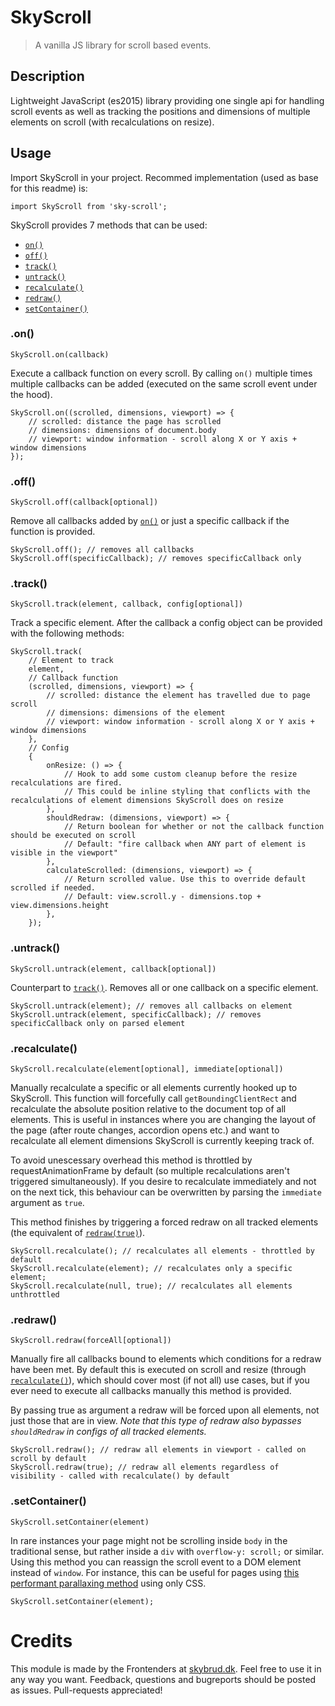 # SkyScroll
> A vanilla JS library for scroll based events.

## Description
Lightweight JavaScript (es2015) library providing one single api for handling scroll events as well as tracking the positions and dimensions of multiple elements on scroll (with recalculations on resize).

## Usage
Import SkyScroll in your project. Recommed implementation (used as base for this readme) is:
```JS
import SkyScroll from 'sky-scroll';
```

SkyScroll provides 7 methods that can be used:
- [`on()`](#on)
- [`off()`](#off)
- [`track()`](#track)
- [`untrack()`](#untrack)
- [`recalculate()`](#recalculate)
- [`redraw()`](#redraw)
- [`setContainer()`](#setcontainer)

### .on()
`SkyScroll.on(callback)`

Execute a callback function on every scroll. By calling `on()` multiple times multiple callbacks can be added (executed on the same scroll event under the hood).
```JS
SkyScroll.on((scrolled, dimensions, viewport) => {
    // scrolled: distance the page has scrolled
    // dimensions: dimensions of document.body
    // viewport: window information - scroll along X or Y axis + window dimensions
});
```

### .off()
`SkyScroll.off(callback[optional])`

Remove all callbacks added by [`on()`](#on) or just a specific callback if the function is provided.
```JS
SkyScroll.off(); // removes all callbacks
SkyScroll.off(specificCallback); // removes specificCallback only
```

### .track()
`SkyScroll.track(element, callback, config[optional])`

Track a specific element. After the callback a config object can be provided with the following methods:
```JS
SkyScroll.track(
    // Element to track
    element,
    // Callback function
    (scrolled, dimensions, viewport) => {
        // scrolled: distance the element has travelled due to page scroll
        // dimensions: dimensions of the element
        // viewport: window information - scroll along X or Y axis + window dimensions
    },
    // Config
    {
        onResize: () => {
            // Hook to add some custom cleanup before the resize recalculations are fired.
            // This could be inline styling that conflicts with the recalculations of element dimensions SkyScroll does on resize
        },
        shouldRedraw: (dimensions, viewport) => {
            // Return boolean for whether or not the callback function should be executed on scroll
            // Default: "fire callback when ANY part of element is visible in the viewport"
        },
        calculateScrolled: (dimensions, viewport) => {
            // Return scrolled value. Use this to override default scrolled if needed.
            // Default: view.scroll.y - dimensions.top + view.dimensions.height
        },
    });
```

### .untrack()
`SkyScroll.untrack(element, callback[optional])`

Counterpart to [`track()`](#track). Removes all or one callback on a specific element.
```JS
SkyScroll.untrack(element); // removes all callbacks on element
SkyScroll.untrack(element, specificCallback); // removes specificCallback only on parsed element
```

### .recalculate()
`SkyScroll.recalculate(element[optional], immediate[optional])`

Manually recalculate a specific or all elements currently hooked up to SkyScroll. This function will forcefully call `getBoundingClientRect` and recalculate the absolute position relative to the document top of all elements. This is useful in instances where you are changing the layout of the page (after route changes, accordion opens etc.) and want to recalculate all element dimensions SkyScroll is currently keeping track of.

To avoid unescessary overhead this method is throttled by requestAnimationFrame by default (so multiple recalculations aren't triggered simultaneously). If you desire to recalculate immediately and not on the next tick, this behaviour can be overwritten by parsing the `immediate` argument as `true`.

This method finishes by triggering a forced redraw on all tracked elements (the equivalent of [`redraw(true)`](#redraw)).
```JS
SkyScroll.recalculate(); // recalculates all elements - throttled by default
SkyScroll.recalculate(element); // recalculates only a specific element;
SkyScroll.recalculate(null, true); // recalculates all elements unthrottled
```

### .redraw()
`SkyScroll.redraw(forceAll[optional])`

Manually fire all callbacks bound to elements which conditions for a redraw have been met. By default this is executed on scroll and resize (through [`recalculate()`](#recalculate)), which should cover most (if not all) use cases, but if you ever need to execute all callbacks manually this method is provided.

By passing true as argument a redraw will be forced upon all elements, not just those that are in view. _Note that this type of redraw also bypasses `shouldRedraw` in configs of all tracked elements._
```JS
SkyScroll.redraw(); // redraw all elements in viewport - called on scroll by default
SkyScroll.redraw(true); // redraw all elements regardless of visibility - called with recalculate() by default
```

### .setContainer()
`SkyScroll.setContainer(element)`

In rare instances your page might not be scrolling inside `body` in the traditional sense, but rather inside a `div` with `overflow-y: scroll;` or similar. Using this method you can reassign the scroll event to a DOM element instead of `window`. For instance, this can be useful for pages using [this performant parallaxing method](https://developers.google.com/web/updates/2016/12/performant-parallaxing) using only CSS.
```JS
SkyScroll.setContainer(element);
```

# Credits
This module is made by the Frontenders at [skybrud.dk](http://www.skybrud.dk/). Feel free to use it in any way you want. Feedback, questions and bugreports should be posted as issues. Pull-requests appreciated!
